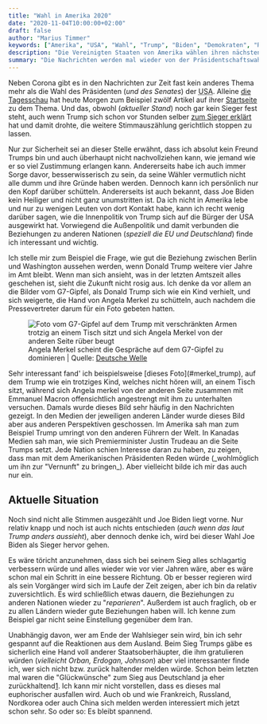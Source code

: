 ```yaml
---
title: "Wahl in Amerika 2020"
date: "2020-11-04T10:00:00+02:00"
draft: false
author: "Marius Timmer"
keywords: ["Amerika", "USA", "Wahl", "Trump", "Biden", "Demokraten", "Republikaner", "Merkel", "Macron", "Trudeau", "Deutschland", "Europa", "EU", "Frankreich", "Kanada", "Russland", "Nordkorea", "China", "G7"]
description: "Die Vereinigten Staaten von Amerika wählen ihren nächsten Präsidenten und es gibt fast kein anderes Thema mehr."
summary: "Die Nachrichten werden mal wieder von der Präsidentschaftswahl in Amerika dominiert. Aber was ist nun anders als vor vier Jahren?"
---
```


Neben Corona gibt es in den Nachrichten zur Zeit fast kein anderes Thema mehr als die Wahl des Präsidenten (_und des Senates_) der <abbr title="Vereinigte Staaten von Amerika">USA</abbr>. Alleine [die Tagesschau](https://de.wikipedia.org/wiki/Tagesschau_(ARD)) hat heute Morgen zum Beispiel zwölf Artikel auf ihrer [Startseite](https://www.tagesschau.de/) zu dem Thema. Und das, obwohl (_aktueller Stand_) noch gar kein Sieger fest steht, auch wenn Trump sich schon vor Stunden selber [zum Sieger erklärt](https://www.spiegel.de/politik/ausland/donald-trump-offen-gesagt-wie-haben-diese-wahl-gewonnen-a-453d6204-e878-4bd2-a491-153f16ff6fe3) hat und damit drohte, die weitere Stimmauszählung gerichtlich stoppen zu lassen.

Nur zur Sicherheit sei an dieser Stelle erwähnt, dass ich absolut kein Freund Trumps bin und auch überhaupt nicht nachvollziehen kann, wie jemand wie er so viel Zustimmung erlangen kann. Andererseits habe ich auch immer Sorge davor, besserwisserisch zu sein, da seine Wähler vermutlich nicht alle dumm und ihre Gründe haben werden. Dennoch kann ich persönlich nur den Kopf darüber schütteln. Andererseits ist auch bekannt, dass Joe Biden kein Heiliger und nicht ganz unumstritten ist. Da ich nicht in Amerika lebe und nur zu wenigen Leuten von dort Kontakt habe, kann ich recht wenig darüber sagen, wie die Innenpolitik von Trump sich auf die Bürger der USA ausgewirkt hat. Vorwiegend die Außenpolitik und damit verbunden die Beziehungen zu anderen Nationen (_speziell die EU und Deutschland_) finde ich interessant und wichtig.

Ich stelle mir zum Beispiel die Frage, wie gut die Beziehung zwischen Berlin und Washington aussehen werden, wenn Donald Trump weitere vier Jahre im Amt bleibt. Wenn man sich ansieht, was in der letzten Amtszeit alles geschehen ist, sieht die Zukunft nicht rosig aus. Ich denke da vor allem an die Bilder vom G7-Gipfel, als Donald Trump sich wie ein Kind verhielt, und sich weigerte, die Hand von Angela Merkel zu schütteln, auch nachdem die Pressevertreter darum für ein Foto gebeten hatten.

<figure role="group" class="right col2">
    <img
        id="merkel_trump"
        src="/img/merkel_trump_g7.webp"
        srcset="/img/merkel_trump_g7_small.webp  480w,
                /img/merkel_trump_g7.webp        700w"
        alt="Foto vom G7-Gipfel auf dem Trump mit verschränkten Armen trotzig an einem Tisch sitzt und sich Angela Merkel von der anderen Seite rüber beugt"
        />
    <figcaption>
        Angela Merkel scheint die Gespräche auf dem G7-Gipfel zu dominieren | Quelle: <a href="https://www.dw.com/de/merkel-und-die-us-pr%C3%A4sidenten/g-55420647">Deutsche Welle</a>
    </figcaption>
</figure>
Sehr interessant fand' ich beispielsweise [dieses Foto](#merkel_trump), auf dem Trump wie ein trotziges Kind, welches nicht hören will, an einem Tisch sitzt, während sich Angela merkel von der anderen Seite zusammen mit Emmanuel Macron offensichtlich angestrengt mit ihm zu unterhalten versuchen. Damals wurde dieses Bild sehr häufig in den Nachrichten gezeigt. In den Medien der jeweiligen anderen Länder wurde dieses Bild aber aus anderen Perspektiven geschossen. Im Amerika sah man zum Beispiel Trump umringt von den anderen Führern der Welt. In Kanadas Medien sah man, wie sich Premierminister Justin Trudeau an die Seite Trumps setzt. Jede Nation schien Interesse daran zu haben, zu zeigen, dass man mit dem Amerikanischen Präsidenten Reden würde (_wohlmöglich um ihn zur "Vernunft" zu bringen_). Aber vielleicht bilde ich mir das auch nur ein.


Aktuelle Situation
------------------
Noch sind nicht alle Stimmen ausgezählt und Joe Biden liegt vorne. Nur relativ knapp und noch ist auch nichts entschieden (_auch wenn das laut Trump anders aussieht_), aber dennoch denke ich, wird bei dieser Wahl Joe Biden als Sieger hervor gehen.

Es wäre töricht anzunehmen, dass sich bei seinem Sieg alles schlagartig verbessern würde und alles wieder wie vor vier Jahren wäre, aber es wäre schon mal ein Schritt in eine bessere Richtung. Ob er besser regieren wird als sein Vorgänger wird sich im Laufe der Zeit zeigen, aber ich bin da relativ zuversichtlich. Es wird schließlich etwas dauern, die Beziehungen zu anderen Nationen wieder zu "_reparieren_". Außerdem ist auch fraglich, ob er zu allen Ländern wieder gute Beziehungen haben will. Ich kenne zum Beispiel gar nicht seine Einstellung gegenüber dem Iran.

Unabhängig davon, wer am Ende der Wahlsieger sein wird, bin ich sehr gespannt auf die Reaktionen aus dem Ausland. Beim Sieg Trumps gäbe es sicherlich eine Hand voll anderer Staatsoberhäupter, die ihm gratulieren würden (_vielleicht Orban, Erdogan, Johnson_) aber viel interessanter finde ich, wer sich nicht bzw. zurück haltender melden würde. Schon beim letzten mal waren die "Glückwünsche" zum Sieg aus Deutschland ja eher zurückhaltend[1](https://www.bundesregierung.de/breg-de/aktuelles/bundeskanzlerin-merkel-gratuliert-dem-designierten-praesidenten-der-vereinigten-staaten-von-amerika-donald-trump-479452). Ich kann mir nicht vorstellen, dass es dieses mal euphorischer ausfallen wird. Auch ob und wie Frankreich, Russland, Nordkorea oder auch China sich melden werden interessiert mich jetzt schon sehr. So oder so: Es bleibt spannend.
